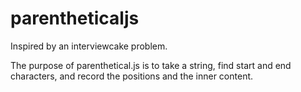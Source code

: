 # parentheticaljs

Inspired by an interviewcake problem.

The purpose of parenthetical.js is to take a string, find start and end characters, and record the positions and the inner content. 
